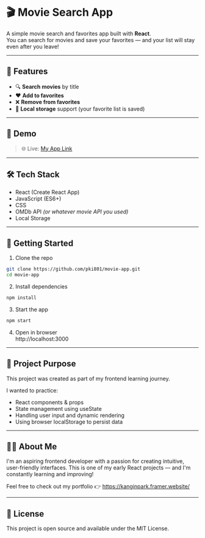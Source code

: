 # 🎬 Movie Search App

A simple movie search and favorites app built with **React**.  
You can search for movies and save your favorites — and your list will stay even after you leave!

---

## 🚀 Features

- 🔍 **Search movies** by title  
- ❤️ **Add to favorites**  
- ❌ **Remove from favorites**  
- 💾 **Local storage** support (your favorite list is saved)

---

## 📸 Demo
  
> 🌐 Live: [My App Link](https://my-favorite-movie-search-app.netlify.app/)

---

## 🛠️ Tech Stack

- React (Create React App)
- JavaScript (ES6+)
- CSS
- OMDb API *(or whatever movie API you used)*
- Local Storage

---

## 📂 Getting Started

1. Clone the repo  
```bash
git clone https://github.com/pki801/movie-app.git
cd movie-app
```

2. Install dependencies
```bash
npm install
```

3. Start the app
```bash
npm start
```

4. Open in browser
<br> http://localhost:3000 </br>

---

## 📌 Project Purpose

This project was created as part of my frontend learning journey.

I wanted to practice:
- React components & props
- State management using useState
- Handling user input and dynamic rendering
- Using browser localStorage to persist data

---

## 🙋‍♀️ About Me

I'm an aspiring frontend developer with a passion for creating intuitive, user-friendly interfaces.
This is one of my early React projects — and I'm constantly learning and improving!

Feel free to check out my portfolio 👉 https://kanginpark.framer.website/

---

## 📝 License
This project is open source and available under the MIT License.
